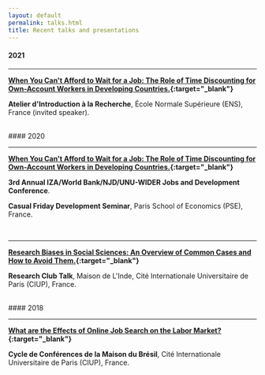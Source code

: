```yaml
---
layout: default
permalink: talks.html
title: Recent talks and presentations
---
```


#### 2021
<hr>

<b>[When You Can't Afford to Wait for a Job: The Role of Time Discounting for Own-Account Workers in Developing Countries.](https://hal-pse.archives-ouvertes.fr/halshs-03288728v1){:target="_blank"}</b>

**Atelier d'Introduction à la Recherche**, École Normale Supérieure (ENS), France (invited speaker).

<br>
#### 2020
<hr>

<b>[When You Can't Afford to Wait for a Job: The Role of Time Discounting for Own-Account Workers in Developing Countries.](https://hal-pse.archives-ouvertes.fr/halshs-03288728v1){:target="_blank"}</b>

**3rd Annual IZA/World Bank/NJD/UNU-WIDER Jobs and Development Conference**.

**Casual Friday Development Seminar**, Paris School of Economics (PSE), France.

<br>
<hr>

<b>[Research Biases in Social Sciences: An Overview of Common Cases and How to Avoid Them.](../docs/2020_03_06_presentation_research_biases.pdf){:target="_blank"}</b>

**Research Club Talk**, Maison de L'Inde, Cité Internationale Universitaire de Paris (CIUP), France.

<br>
#### 2018
<hr>

<b>[What are the Effects of Online Job Search on the Labor Market?](../docs/2018_07_18_presentation_online_job_search.pdf){:target="_blank"}</b>

**Cycle de Conférences de la Maison du Brésil**, Cité Internationale Universitaire de Paris (CIUP), France.
